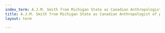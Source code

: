 ```yaml
---
index_term: A.J.M. Smith from Michigan State as Canadian Anthropologist of poetry
title: A.J.M. Smith from Michigan State as Canadian Anthropologist of poetry
layout: term

---
```

